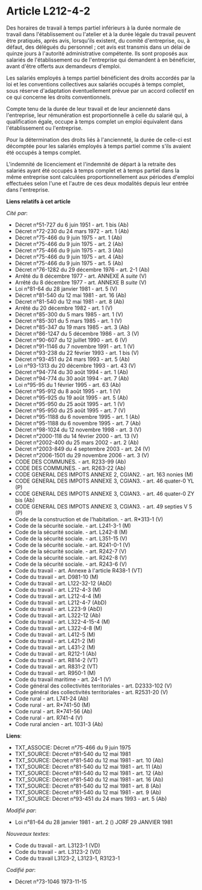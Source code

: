 # Article L212-4-2

Des horaires de travail à temps partiel inférieurs à la durée normale de travail dans l'établissement ou l'atelier et à la
durée légale du travail peuvent être pratiqués, après avis, lorsqu'ils existent, du comité d'entreprise, ou, à défaut, des
délégués du personnel ; cet avis est transmis dans un délai de quinze jours à l'autorité administrative compétente. Ils sont
proposés aux salariés de l'établissement ou de l'entreprise qui demandent à en bénéficier, avant d'être offerts aux
demandeurs d'emploi.

Les salariés employés à temps partiel bénéficient des droits accordés par la loi et les conventions collectives aux salariés
occupés à temps complet, sous réserve d'adaptation éventuellement prévue par un accord collectif en ce qui concerne les
droits conventionnels.

Compte tenu de la durée de leur travail et de leur ancienneté dans l'entreprise, leur rémunération est proportionnelle à
celle du salarié qui, à qualification égale, occupe à temps complet un emploi équivalent dans l'établissement ou
l'entreprise.

Pour la détermination des droits liés à l'ancienneté, la durée de celle-ci est décomptée pour les salariés employés à temps
partiel comme s'ils avaient été occupés à temps complet.

L'indemnité de licenciement et l'indemnité de départ à la retraite des salariés ayant été occupés à temps complet et à temps
partiel dans la même entreprise sont calculées proportionnellement aux périodes d'emploi effectuées selon l'une et l'autre de
ces deux modalités depuis leur entrée dans l'entreprise.

**Liens relatifs à cet article**

_Cité par_:

  - Décret n°51-727 du 6 juin 1951 - art. 1 bis (Ab)
  - Décret n°72-230 du 24 mars 1972 - art. 1 (Ab)
  - Décret n°75-466 du 9 juin 1975 - art. 1 (Ab)
  - Décret n°75-466 du 9 juin 1975 - art. 2 (Ab)
  - Décret n°75-466 du 9 juin 1975 - art. 3 (Ab)
  - Décret n°75-466 du 9 juin 1975 - art. 4 (Ab)
  - Décret n°75-466 du 9 juin 1975 - art. 5 (Ab)
  - Décret n°76-1282 du 29 décembre 1976 - art. 2-1 (Ab)
  - Arrêté du 8 décembre 1977 - art. ANNEXE A *suite* (V)
  - Arrêté du 8 décembre 1977 - art. ANNEXE B *suite* (V)
  - Loi n°81-64 du 28 janvier 1981 - art. 5 (V)
  - Décret n°81-540 du 12 mai 1981 - art. 16 (Ab)
  - Décret n°81-540 du 12 mai 1981 - art. 8 (Ab)
  - Arrêté du 20 décembre 1982 - art. 1 (V)
  - Décret n°85-300 du 5 mars 1985 - art. 1 (V)
  - Décret n°85-301 du 5 mars 1985 - art. 1 (V)
  - Décret n°85-347 du 19 mars 1985 - art. 3 (Ab)
  - Décret n°86-1247 du 5 décembre 1986 - art. 3 (V)
  - Décret n°90-607 du 12 juillet 1990 - art. 6 (V)
  - Décret n°91-1146 du 7 novembre 1991 - art. 1 (V)
  - Décret n°93-238 du 22 février 1993 - art. 1 bis (V)
  - Décret n°93-451 du 24 mars 1993 - art. 5 (Ab)
  - Loi n°93-1313 du 20 décembre 1993 - art. 43 (V)
  - Décret n°94-774 du 30 août 1994 - art. 1 (Ab)
  - Décret n°94-774 du 30 août 1994 - art. 7 (Ab)
  - Loi n°95-95 du 1 février 1995 - art. 63 (Ab)
  - Décret n°95-912 du 8 août 1995 - art. 1 (V)
  - Décret n°95-925 du 19 août 1995 - art. 5 (Ab)
  - Décret n°95-950 du 25 août 1995 - art. 1 (V)
  - Décret n°95-950 du 25 août 1995 - art. 7 (V)
  - Décret n°95-1188 du 6 novembre 1995 - art. 1 (Ab)
  - Décret n°95-1188 du 6 novembre 1995 - art. 7 (Ab)
  - Décret n°98-1024 du 12 novembre 1998 - art. 3 (V)
  - Décret n°2000-118 du 14 février 2000 - art. 13 (V)
  - Décret n°2002-400 du 25 mars 2002 - art. 2 (Ab)
  - Décret n°2003-849 du 4 septembre 2003 - art. 24 (V)
  - Décret n°2006-1501 du 29 novembre 2006 - art. 3 (V)
  - CODE DES COMMUNES. - art. R233-99 (Ab)
  - CODE DES COMMUNES. - art. R263-22 (Ab)
  - CODE GENERAL DES IMPOTS ANNEXE 2, CGIAN2. - art. 163 nonies (M)
  - CODE GENERAL DES IMPOTS ANNEXE 3, CGIAN3. - art. 46 quater-0 YL (P)
  - CODE GENERAL DES IMPOTS ANNEXE 3, CGIAN3. - art. 46 quater-0 ZY bis (Ab)
  - CODE GENERAL DES IMPOTS ANNEXE 3, CGIAN3. - art. 49 septies V 5 (P)
  - Code de la construction et de l'habitation. - art. R*313-1 (V)
  - Code de la sécurité sociale. - art. L241-3-1 (M)
  - Code de la sécurité sociale. - art. L242-8 (M)
  - Code de la sécurité sociale. - art. L351-15 (V)
  - Code de la sécurité sociale. - art. R241-0-1 (V)
  - Code de la sécurité sociale. - art. R242-7 (V)
  - Code de la sécurité sociale. - art. R242-8 (V)
  - Code de la sécurité sociale. - art. R243-6 (V)
  - Code du travail - art. Annexe à l'article R438-1 (VT)
  - Code du travail - art. D981-10 (M)
  - Code du travail - art. L122-32-12 (AbD)
  - Code du travail - art. L212-4-3 (M)
  - Code du travail - art. L212-4-4 (M)
  - Code du travail - art. L212-4-7 (AbD)
  - Code du travail - art. L223-9 (AbD)
  - Code du travail - art. L322-12 (Ab)
  - Code du travail - art. L322-4-15-4 (M)
  - Code du travail - art. L322-4-8 (M)
  - Code du travail - art. L412-5 (M)
  - Code du travail - art. L421-2 (M)
  - Code du travail - art. L431-2 (M)
  - Code du travail - art. R212-1 (Ab)
  - Code du travail - art. R814-2 (VT)
  - Code du travail - art. R831-2 (VT)
  - Code du travail - art. R950-1 (M)
  - Code du travail maritime - art. 24-1 (V)
  - Code général des collectivités territoriales - art. D2333-102 (V)
  - Code général des collectivités territoriales - art. R2531-20 (V)
  - Code rural - art. L741-24 (Ab)
  - Code rural - art. R*741-50 (M)
  - Code rural - art. R*741-56 (Ab)
  - Code rural - art. R741-4 (V)
  - Code rural ancien - art. 1031-3 (Ab)

**Liens**:

  - TXT_ASSOCIE: Décret n°75-466 du 9 juin 1975
  - TXT_SOURCE: Décret n°81-540 du 12 mai 1981
  - TXT_SOURCE: Décret n°81-540 du 12 mai 1981 - art. 10 (Ab)
  - TXT_SOURCE: Décret n°81-540 du 12 mai 1981 - art. 11 (Ab)
  - TXT_SOURCE: Décret n°81-540 du 12 mai 1981 - art. 12 (Ab)
  - TXT_SOURCE: Décret n°81-540 du 12 mai 1981 - art. 16 (Ab)
  - TXT_SOURCE: Décret n°81-540 du 12 mai 1981 - art. 8 (Ab)
  - TXT_SOURCE: Décret n°81-540 du 12 mai 1981 - art. 9 (Ab)
  - TXT_SOURCE: Décret n°93-451 du 24 mars 1993 - art. 5 (Ab)

_Modifié par_:

  - Loi n°81-64 du 28 janvier 1981 - art. 2 () JORF 29 JANVIER 1981

_Nouveaux textes_:

  - Code du travail - art. L3123-1 (VD)
  - Code du travail - art. L3123-2 (VD)
  - Code du travail L3123-2, L3123-1, R3123-1

_Codifié par_:

  - Décret n°73-1046 1973-11-15
